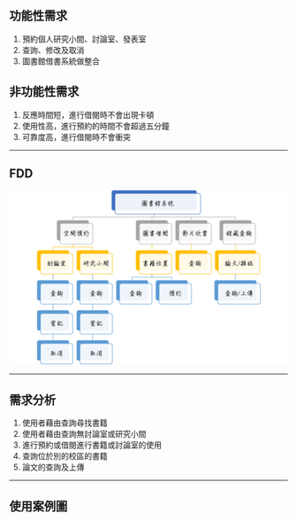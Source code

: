 ## 功能性需求
1. 預約個人研究小間、討論室、發表室  
2. 查詢、修改及取消  
3. 圖書館借書系統做整合  

## 非功能性需求
1. 反應時間短，進行借閱時不會出現卡頓  
2. 使用性高，進行預約的時間不會超過五分鐘  
3. 可靠度高，進行借閱時不會衝突  
---

## FDD
![fdd](fdd.png "FDD")

---
## 需求分析
1. 使用者藉由查詢尋找書籍  
2. 使用者藉由查詢無討論室或研究小間  
3. 進行預約或借閱進行書籍或討論室的使用    
4. 查詢位於別的校區的書籍  
5. 論文的查詢及上傳   



---
## 使用案例圖
